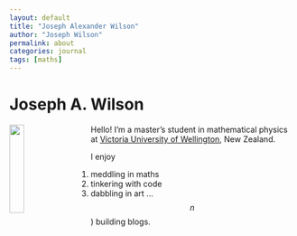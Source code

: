```yaml
---
layout: default
title: "Joseph Alexander Wilson"
author: "Joseph Wilson"
permalink: about
categories: journal
tags: [maths]
---
```





<h1>Joseph A. Wilson</h1>

<img src="{{ site.github.url }}/assets/img/cv-portrait.jpeg" style="float: left; margin-right: 1rem; width: 20%; min-width: 8rem;">

Hello! I’m a master’s student in mathematical physics at [Victoria University of Wellington](https://sms.wgtn.ac.nz/Main/GradJosephWilson), New Zealand.


I enjoy
1) meddling in maths
2) tinkering with code
3) dabbling in art
...
$$n$$) building blogs.
